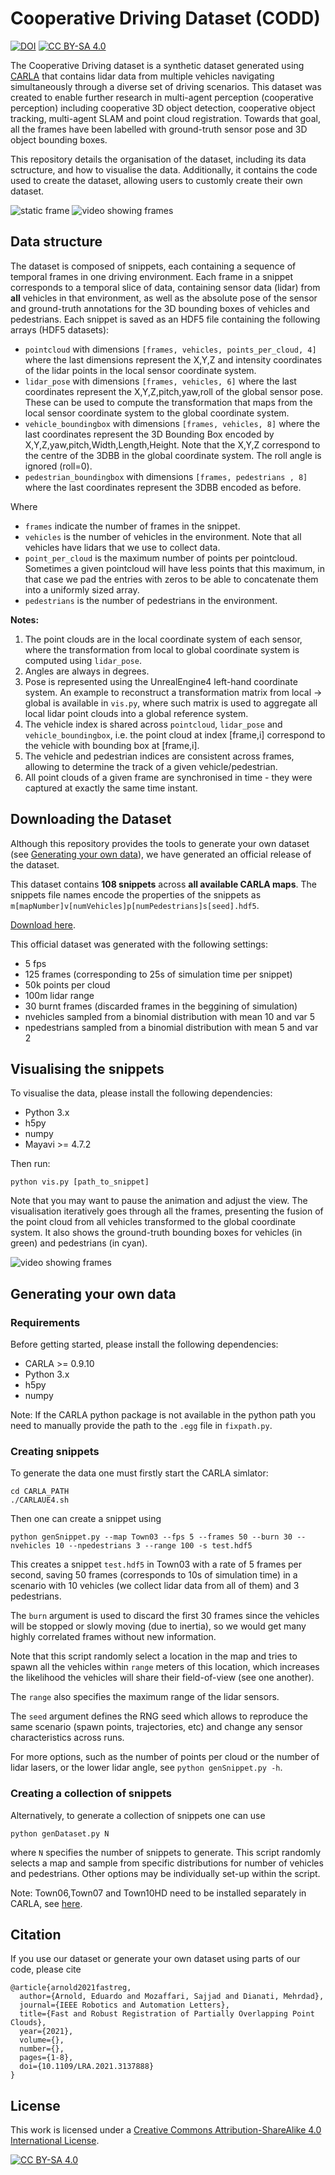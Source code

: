 # Cooperative Driving Dataset (CODD)

[![DOI](https://zenodo.org/badge/DOI/10.5281/zenodo.5720317.svg)](https://doi.org/10.5281/zenodo.5720317)
[![CC BY-SA 4.0][cc-by-sa-shield]][cc-by-sa]

The Cooperative Driving dataset is a synthetic dataset generated using [CARLA](https://github.com/carla-simulator/carla) that contains lidar data from multiple vehicles navigating simultaneously through a diverse set of driving scenarios.
This dataset was created to enable further research in multi-agent perception (cooperative perception) including cooperative 3D object detection, cooperative object tracking, multi-agent SLAM and point cloud registration.
Towards that goal, all the frames have been labelled with ground-truth sensor pose and 3D object bounding boxes.

This repository details the organisation of the dataset, including its data sctructure, and how to visualise the data.
Additionally, it contains the code used to create the dataset, allowing users to customly create their own dataset.

![static frame](static/shot.png)
![video showing frames](static/video2.gif)

## Data structure

The dataset is composed of snippets, each containing a sequence of temporal frames in one driving environment. Each frame in a snippet corresponds to a temporal slice of data, containing sensor data (lidar) from **all** vehicles in that environment, as well as the absolute pose of the sensor and ground-truth annotations for the 3D bounding boxes of vehicles and pedestrians.
Each snippet is saved as an HDF5 file containing the following arrays (HDF5 datasets):

- `pointcloud` with dimensions `[frames, vehicles, points_per_cloud, 4]` where the last dimensions represent the X,Y,Z and intensity coordinates of the lidar points in the local sensor coordinate system.
- `lidar_pose` with dimensions `[frames, vehicles, 6]` where the last coordinates represent the X,Y,Z,pitch,yaw,roll of the global sensor pose. These can be used to compute the transformation that maps from the local sensor coordinate system to the global coordinate system.
- `vehicle_boundingbox` with dimensions `[frames, vehicles, 8]` where the last coordinates represent the 3D Bounding Box encoded by X,Y,Z,yaw,pitch,Width,Length,Height. Note that the X,Y,Z correspond to the centre of the 3DBB in the global coordinate system. The roll angle is ignored (roll=0).
- `pedestrian_boundingbox` with dimensions `[frames, pedestrians , 8]` where the last coordinates represent the 3DBB encoded as before.

Where
- `frames` indicate the number of frames in the snippet.
- `vehicles` is the number of vehicles in the environment. Note that all vehicles have lidars that we use to collect data.
- `point_per_cloud` is the maximum number of points per pointcloud. Sometimes a given pointcloud will have less points that this maximum, in that case we pad the entries with zeros to be able to concatenate them into a uniformly sized array.
- `pedestrians` is the number of pedestrians in the environment.

**Notes:**
1. The point clouds are in the local coordinate system of each sensor, where the transformation from local to global coordinate system is computed using `lidar_pose`.
2. Angles are always in degrees.
3. Pose is represented using the UnrealEngine4 left-hand coordinate system. An example to reconstruct a transformation matrix from local -> global is available in `vis.py`, where such matrix is used to aggregate all local lidar point clouds into a global reference system.
4. The vehicle index is shared across `pointcloud`, `lidar_pose` and `vehicle_boundingbox`, i.e. the point cloud at index [frame,i] correspond to the vehicle with bounding box at [frame,i].
5. The vehicle and pedestrian indices are consistent across frames, allowing to determine the track of a given vehicle/pedestrian.
6. All point clouds of a given frame are synchronised in time - they were captured at exactly the same time instant.

## Downloading the Dataset
Although this repository provides the tools to generate your own dataset (see [Generating your own data](#generating-your-own-data)), we have generated an official release of the dataset.

This dataset contains **108 snippets** across **all available CARLA maps**.
The snippets file names encode the properties of the snippets as `m[mapNumber]v[numVehicles]p[numPedestrians]s[seed].hdf5`.

[Download here](https://doi.org/10.5281/zenodo.5720317).

This official dataset was generated with the following settings:
- 5 fps
- 125 frames (corresponding to 25s of simulation time per snippet)
- 50k points per cloud
- 100m lidar range
- 30 burnt frames (discarded frames in the beggining of simulation)
- nvehicles sampled from a binomial distribution with mean 10 and var 5
- npedestrians sampled from a binomial distribution with mean 5 and var 2

## Visualising the snippets

To visualise the data, please install the following dependencies:
- Python 3.x
- h5py
- numpy
- Mayavi >= 4.7.2 

Then run:
```
python vis.py [path_to_snippet]
```

Note that you may want to pause the animation and adjust the view.
The visualisation iteratively goes through all the frames, presenting the fusion of the point cloud from all vehicles transformed to the global coordinate system.
It also shows the ground-truth bounding boxes for vehicles (in green) and pedestrians (in cyan).

![video showing frames](static/video.gif)

## Generating your own data

### Requirements
Before getting started, please install the following dependencies:
- CARLA >= 0.9.10
- Python 3.x
- h5py
- numpy

Note: If the CARLA python package is not available in the python path you need to manually provide the path to the `.egg` file in `fixpath.py`.

### Creating snippets
To generate the data one must firstly start the CARLA simlator:
```
cd CARLA_PATH
./CARLAUE4.sh
```

Then one can create a snippet using
```
python genSnippet.py --map Town03 --fps 5 --frames 50 --burn 30 --nvehicles 10 --npedestrians 3 --range 100 -s test.hdf5
```
This creates a snippet `test.hdf5` in Town03 with a rate of 5 frames per second, saving 50 frames (corresponds to 10s of simulation time) in a scenario with 10 vehicles (we collect lidar data from all of them) and 3 pedestrians.

The `burn` argument is used to discard the first 30 frames since the vehicles will be stopped or slowly moving (due to inertia), so we would get many highly correlated frames without new information.

Note that this script randomly select a location in the map and tries to spawn all the vehicles within `range` meters of this location, which increases the likelihood the vehicles will share their field-of-view (see one another).

The `range` also specifies the maximum range of the lidar sensors.

The `seed` argument defines the RNG seed which allows to reproduce the same scenario (spawn points, trajectories, etc) and change any sensor characteristics across runs.

For more options, such as the number of points per cloud or the number of lidar lasers, or the lower lidar angle, see `python genSnippet.py -h`.

### Creating a collection of snippets
Alternatively, to generate a collection of snippets one can use
```
python genDataset.py N
```
where `N` specifies the number of snippets to generate.
This script randomly selects a map and sample from specific distributions for number of vehicles and pedestrians.
Other options may be individually set-up within the script.

Note: Town06,Town07 and Town10HD need to be installed separately in CARLA, see [here](https://carla.readthedocs.io/en/latest/start_quickstart/#import-additional-assets).

## Citation
If you use our dataset or generate your own dataset using parts of our code, please cite
```
@article{arnold2021fastreg,
  author={Arnold, Eduardo and Mozaffari, Sajjad and Dianati, Mehrdad},
  journal={IEEE Robotics and Automation Letters},
  title={Fast and Robust Registration of Partially Overlapping Point Clouds},
  year={2021},
  volume={},
  number={},
  pages={1-8},
  doi={10.1109/LRA.2021.3137888}
}
```

## License
This work is licensed under a
[Creative Commons Attribution-ShareAlike 4.0 International License][cc-by-sa].

[![CC BY-SA 4.0][cc-by-sa-image]][cc-by-sa]

[cc-by-sa]: http://creativecommons.org/licenses/by-sa/4.0/
[cc-by-sa-image]: https://licensebuttons.net/l/by-sa/4.0/88x31.png
[cc-by-sa-shield]: https://img.shields.io/badge/License-CC%20BY--SA%204.0-lightgrey.svg
